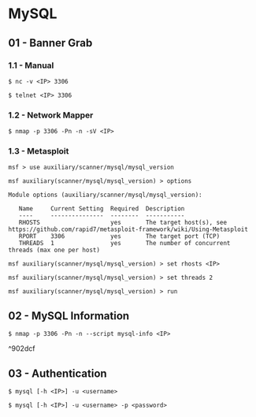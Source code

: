 # MySQL

## 01 - Banner Grab

### 1.1 - Manual

```
$ nc -v <IP> 3306

$ telnet <IP> 3306
```

### 1.2 - Network Mapper

```
$ nmap -p 3306 -Pn -n -sV <IP>
```

### 1.3 - Metasploit

```
msf > use auxiliary/scanner/mysql/mysql_version

msf auxiliary(scanner/mysql/mysql_version) > options

Module options (auxiliary/scanner/mysql/mysql_version):

   Name     Current Setting  Required  Description
   ----     ---------------  --------  -----------
   RHOSTS                    yes       The target host(s), see https://github.com/rapid7/metasploit-framework/wiki/Using-Metasploit
   RPORT    3306             yes       The target port (TCP)
   THREADS  1                yes       The number of concurrent threads (max one per host)

msf auxiliary(scanner/mysql/mysql_version) > set rhosts <IP>

msf auxiliary(scanner/mysql/mysql_version) > set threads 2

msf auxiliary(scanner/mysql/mysql_version) > run
```

## 02 - MySQL Information

```
$ nmap -p 3306 -Pn -n --script mysql-info <IP>
```

^902dcf

## 03 - Authentication

```
$ mysql [-h <IP>] -u <username>

$ mysql [-h <IP>] -u <username> -p <password>
```